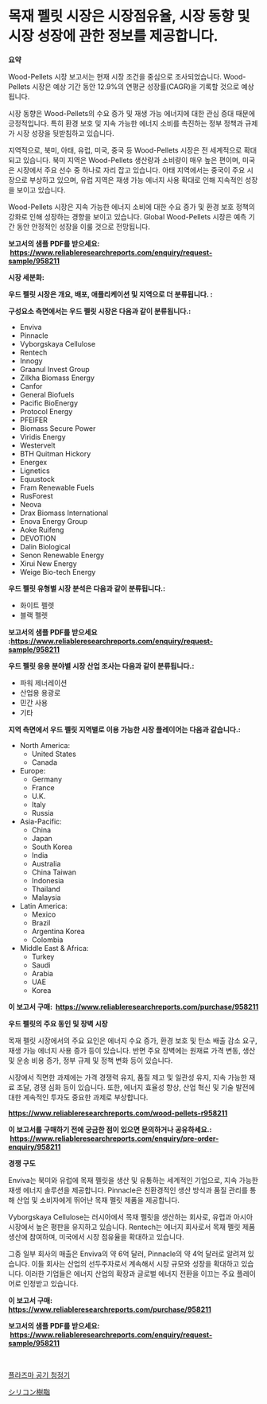 <p><h1>목재 펠릿 시장은 시장점유율, 시장 동향 및 시장 성장에 관한 정보를 제공합니다.</h1></p><p><strong>요약</strong></p>
<p><p>Wood-Pellets 시장 보고서는 현재 시장 조건을 중심으로 조사되었습니다. Wood-Pellets 시장은 예상 기간 동안 12.9%의 연평균 성장률(CAGR)을 기록할 것으로 예상됩니다.</p><p>시장 동향은 Wood-Pellets의 수요 증가 및 재생 가능 에너지에 대한 관심 증대 때문에 긍정적입니다. 특히 환경 보호 및 지속 가능한 에너지 소비를 촉진하는 정부 정책과 규제가 시장 성장을 뒷받침하고 있습니다.</p><p>지역적으로, 북미, 아태, 유럽, 미국, 중국 등 Wood-Pellets 시장은 전 세계적으로 확대되고 있습니다. 북미 지역은 Wood-Pellets 생산량과 소비량이 매우 높은 편이며, 미국은 시장에서 주요 선수 중 하나로 자리 잡고 있습니다. 아태 지역에서는 중국이 주요 시장으로 부상하고 있으며, 유럽 지역은 재생 가능 에너지 사용 확대로 인해 지속적인 성장을 보이고 있습니다.</p><p>Wood-Pellets 시장은 지속 가능한 에너지 소비에 대한 수요 증가 및 환경 보호 정책의 강화로 인해 성장하는 경향을 보이고 있습니다. Global Wood-Pellets 시장은 예측 기간 동안 안정적인 성장을 이룰 것으로 전망됩니다.</p></p>
<p><strong>보고서의 샘플 PDF를 받으세요: &nbsp;<a href="https://www.reliableresearchreports.com/enquiry/request-sample/958211">https://www.reliableresearchreports.com/enquiry/request-sample/958211</a></strong></p>
<p><strong>시장 세분화:</strong></p>
<p><strong> 우드 펠릿 시장은 개요, 배포, 애플리케이션 및 지역으로 더 분류됩니다. :</strong></p>
<p><strong>구성요소 측면에서는 우드 펠릿 시장은 다음과 같이 분류됩니다.:</strong></p>
<p><ul><li>Enviva</li><li>Pinnacle</li><li>Vyborgskaya Cellulose</li><li>Rentech</li><li>Innogy</li><li>Graanul Invest Group</li><li>Zilkha Biomass Energy</li><li>Canfor</li><li>General Biofuels</li><li>Pacific BioEnergy</li><li>Protocol Energy</li><li>PFEIFER</li><li>Biomass Secure Power</li><li>Viridis Energy</li><li>Westervelt</li><li>BTH Quitman Hickory</li><li>Energex</li><li>Lignetics</li><li>Equustock</li><li>Fram Renewable Fuels</li><li>RusForest</li><li>Neova</li><li>Drax Biomass International</li><li>Enova Energy Group</li><li>Aoke Ruifeng</li><li>DEVOTION</li><li>Dalin Biological</li><li>Senon Renewable Energy</li><li>Xirui New Energy</li><li>Weige Bio-tech Energy</li></ul></p>
<p><strong> 우드 펠릿 유형별 시장 분석은 다음과 같이 분류됩니다.:</strong></p>
<p><ul><li>화이트 펠렛</li><li>블랙 펠렛</li></ul></p>
<p><strong>보고서의 샘플 PDF를 받으세요 :<a href="https://www.reliableresearchreports.com/enquiry/request-sample/958211">https://www.reliableresearchreports.com/enquiry/request-sample/958211</a></strong></p>
<p><strong> 우드 펠릿 응용 분야별 시장 산업 조사는 다음과 같이 분류됩니다.:</strong></p>
<p><ul><li>파워 제너레이션</li><li>산업용 용광로</li><li>민간 사용</li><li>기타</li></ul></p>
<p><strong>지역 측면에서 우드 펠릿 지역별로 이용 가능한 시장 플레이어는 다음과 같습니다.:</strong></p>
<p><ul>
    <li>
        North America:
        <ul>
            <li>United States</li>
            <li>Canada</li>
        </ul>
    </li>
    <li>
        Europe:
        <ul>
            <li>Germany</li>
            <li>France</li>
            <li>U.K.</li>
            <li>Italy</li>
            <li>Russia</li>
        </ul>
    </li>
    <li>
        Asia-Pacific:
        <ul>
            <li>China</li>
            <li>Japan</li>
            <li>South Korea</li>
            <li>India</li>
            <li>Australia</li>
            <li>China Taiwan</li>
            <li>Indonesia</li>
            <li>Thailand</li>
            <li>Malaysia</li>
        </ul>
    </li>
    <li>
        Latin America:
        <ul>
            <li>Mexico</li>
            <li>Brazil</li>
            <li>Argentina Korea</li>
            <li>Colombia</li>
        </ul>
    </li>
    <li>
        Middle East & Africa:
        <ul>
            <li>Turkey</li>
            <li>Saudi</li>
            <li>Arabia</li>
            <li>UAE</li>
            <li>Korea</li>
        </ul>
    </li>
    </ul></p>
<p><strong>이 보고서 구매: &nbsp;<a href="https://www.reliableresearchreports.com/purchase/958211">https://www.reliableresearchreports.com/purchase/958211</a></strong></p>
<p><strong>우드 펠릿의 주요 동인 및 장벽 시장</strong></p>
<p><p>목재 펠릿 시장에서의 주요 요인은 에너지 수요 증가, 환경 보호 및 탄소 배출 감소 요구, 재생 가능 에너지 사용 증가 등이 있습니다. 반면 주요 장벽에는 원재료 가격 변동, 생산 및 운송 비용 증가, 정부 규제 및 정책 변화 등이 있습니다.</p><p>시장에서 직면한 과제에는 가격 경쟁력 유지, 품질 제고 및 일관성 유지, 지속 가능한 재료 조달, 경쟁 심화 등이 있습니다. 또한, 에너지 효율성 향상, 산업 혁신 및 기술 발전에 대한 계속적인 투자도 중요한 과제로 부상합니다.</p></p>
<p><strong><a href="https://www.reliableresearchreports.com/wood-pellets-r958211">https://www.reliableresearchreports.com/wood-pellets-r958211</a></strong></p>
<p><strong>이 보고서를 구매하기 전에 궁금한 점이 있으면 문의하거나 공유하세요.: &nbsp;<a href="https://www.reliableresearchreports.com/enquiry/pre-order-enquiry/958211">https://www.reliableresearchreports.com/enquiry/pre-order-enquiry/958211</a></strong></p>
<p><strong>경쟁 구도</strong></p>
<p><p>Enviva는 북미와 유럽에 목재 펠릿을 생산 및 유통하는 세계적인 기업으로, 지속 가능한 재생 에너지 솔루션을 제공합니다. Pinnacle은 친환경적인 생산 방식과 품질 관리를 통해 산업 및 소비자에게 뛰어난 목재 펠릿 제품을 제공합니다.</p><p>Vyborgskaya Cellulose는 러시아에서 목재 펠릿을 생산하는 회사로, 유럽과 아시아 시장에서 높은 평판을 유지하고 있습니다. Rentech는 에너지 회사로서 목재 펠릿 제품 생산에 참여하며, 미국에서 시장 점유율을 확대하고 있습니다.</p><p>그중 일부 회사의 매출은 Enviva의 약 6억 달러, Pinnacle의 약 4억 달러로 알려져 있습니다. 이들 회사는 산업의 선두주자로서 계속해서 시장 규모와 성장을 확대하고 있습니다. 이러한 기업들은 에너지 산업의 확장과 글로벌 에너지 전환을 이끄는 주요 플레이어로 인정받고 있습니다.</p></p>
<p><strong>이 보고서 구매: &nbsp; <a href="https://www.reliableresearchreports.com/purchase/958211">https://www.reliableresearchreports.com/purchase/958211</a></strong></p>
<p><strong>보고서의 샘플 PDF를 받으세요: &nbsp;<a href="https://www.reliableresearchreports.com/enquiry/request-sample/958211">https://www.reliableresearchreports.com/enquiry/request-sample/958211</a></strong><strong></strong></p>
<p>&nbsp;</p>
<p><p><a href="https://medium.com/@jenniferstanley2022/%ED%94%8C%EB%9D%BC%EC%A6%88%EB%A7%88-%EA%B3%B5%EA%B8%B0-%EC%B2%AD%EC%A0%95%EA%B8%B0-%EC%8B%9C%EC%9E%A5-%EA%B7%9C%EB%AA%A8-%EB%B0%8F-%EC%8B%9C%EC%9E%A5-%EB%8F%99%ED%96%A5-%EC%A0%84%EC%B2%B4-%EC%82%B0%EC%97%85-%EA%B0%9C%EC%9A%94-2024%EB%85%84%EB%B6%80%ED%84%B0-2031%EB%85%84%EA%B9%8C%EC%A7%80-3b8a05fdda98">플라즈마 공기 청정기</a></p><p><a href="https://medium.com/@lawrencewatkins654/%E3%82%B7%E3%83%AA%E3%82%B3%E3%83%BC%E3%83%B3%E6%A8%B9%E8%84%82%E5%B8%82%E5%A0%B4%E8%AA%BF%E6%9F%BB%E3%83%AC%E3%83%9D%E3%83%BC%E3%83%88-%E3%81%9D%E3%81%AE%E6%AD%B4%E5%8F%B2%E3%81%A82031%E5%B9%B4%E3%81%BE%E3%81%A7%E3%81%AE%E4%BA%88%E6%B8%AC-6cea4ffbba9f">シリコン樹脂</a></p></p>